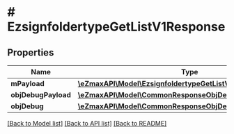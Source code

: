 # # EzsignfoldertypeGetListV1Response

## Properties

Name | Type | Description | Notes
------------ | ------------- | ------------- | -------------
**mPayload** | [**\eZmaxAPI\Model\EzsignfoldertypeGetListV1ResponseMPayload**](EzsignfoldertypeGetListV1ResponseMPayload.md) |  |
**objDebugPayload** | [**\eZmaxAPI\Model\CommonResponseObjDebugPayload**](CommonResponseObjDebugPayload.md) |  | [optional]
**objDebug** | [**\eZmaxAPI\Model\CommonResponseObjDebug**](CommonResponseObjDebug.md) |  | [optional]

[[Back to Model list]](../../README.md#models) [[Back to API list]](../../README.md#endpoints) [[Back to README]](../../README.md)
